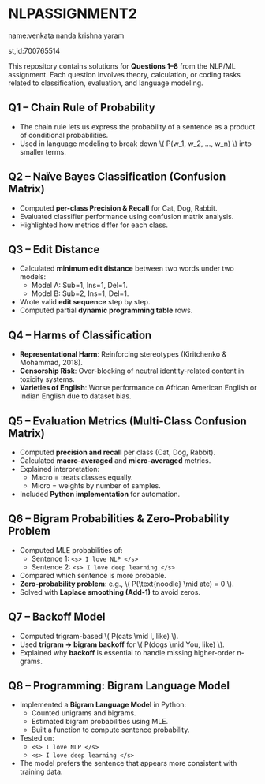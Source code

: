 # NLPASSIGNMENT2
name:venkata nanda krishna yaram

st,id:700765514

This repository contains solutions for **Questions 1–8** from the NLP/ML assignment. Each question involves theory, calculation, or coding tasks related to classification, evaluation, and language modeling.  

## **Q1 – Chain Rule of Probability**  
- The chain rule lets us express the probability of a sentence as a product of conditional probabilities.  
- Used in language modeling to break down \\( P(w_1, w_2, …, w_n) \\) into smaller terms.
 
## **Q2 – Naïve Bayes Classification (Confusion Matrix)**  
- Computed **per-class Precision & Recall** for Cat, Dog, Rabbit.  
- Evaluated classifier performance using confusion matrix analysis.  
- Highlighted how metrics differ for each class.  

## **Q3 – Edit Distance**  
- Calculated **minimum edit distance** between two words under two models:  
  - Model A: Sub=1, Ins=1, Del=1.  
  - Model B: Sub=2, Ins=1, Del=1.  
- Wrote valid **edit sequence** step by step.  
- Computed partial **dynamic programming table** rows.  

## **Q4 – Harms of Classification**  
- **Representational Harm**: Reinforcing stereotypes (Kiritchenko & Mohammad, 2018).  
- **Censorship Risk**: Over-blocking of neutral identity-related content in toxicity systems.  
- **Varieties of English**: Worse performance on African American English or Indian English due to dataset bias.  

## **Q5 – Evaluation Metrics (Multi-Class Confusion Matrix)**  
- Computed **precision and recall** per class (Cat, Dog, Rabbit).  
- Calculated **macro-averaged** and **micro-averaged** metrics.  
- Explained interpretation:  
  - Macro = treats classes equally.  
  - Micro = weights by number of samples.  
- Included **Python implementation** for automation.  

## **Q6 – Bigram Probabilities & Zero-Probability Problem**  
- Computed MLE probabilities of:  
  - Sentence 1: `<s> I love NLP </s>`  
  - Sentence 2: `<s> I love deep learning </s>`  
- Compared which sentence is more probable.  
- **Zero-probability problem**: e.g., \\( P(\\text{noodle} \\mid ate) = 0 \\).  
- Solved with **Laplace smoothing (Add-1)** to avoid zeros.  

## **Q7 – Backoff Model**  
- Computed trigram-based \\( P(cats \\mid I, like) \\).  
- Used **trigram → bigram backoff** for \\( P(dogs \\mid You, like) \\).  
- Explained why **backoff** is essential to handle missing higher-order n-grams.  

## **Q8 – Programming: Bigram Language Model**  
- Implemented a **Bigram Language Model** in Python:  
  - Counted unigrams and bigrams.  
  - Estimated bigram probabilities using MLE.  
  - Built a function to compute sentence probability.  
- Tested on:  
  - `<s> I love NLP </s>`  
  - `<s> I love deep learning </s>`  
- The model prefers the sentence that appears more consistent with training data. 
